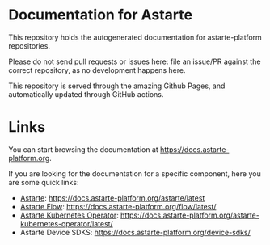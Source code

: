 # Documentation for Astarte

This repository holds the autogenerated documentation for astarte-platform repositories.

Please do not send pull requests or issues here: file an issue/PR against the correct repository, as
no development happens here.

This repository is served through the amazing Github Pages, and automatically updated through GitHub
actions.

# Links
You can start browsing the documentation at https://docs.astarte-platform.org.

If you are looking for the documentation for a specific component, here you are some quick links:
* [Astarte](https://github.com/astarte-platform/astarte):
  https://docs.astarte-platform.org/astarte/latest
* [Astarte Flow](https://github.com/astarte-platform/astarte_flow):
  https://docs.astarte-platform.org/flow/latest/
* [Astarte Kubernetes Operator](https://github.com/astarte-platform/astarte-kubernetes-operator):
  https://docs.astarte-platform.org/astarte-kubernetes-operator/latest/
* Astarte Device SDKS: https://docs.astarte-platform.org/device-sdks/
